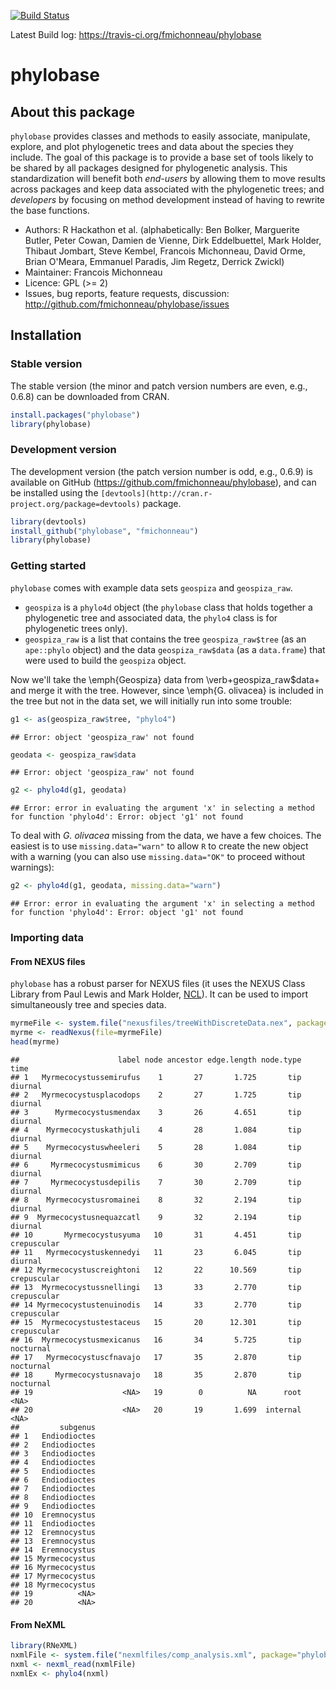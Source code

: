 

[![Build Status](https://travis-ci.org/fmichonneau/phylobase.png?branch=master)](https://travis-ci.org/fmichonneau/phylobase.png)

Latest Build log: https://travis-ci.org/fmichonneau/phylobase

# phylobase

## About this package

`phylobase` provides classes and methods to easily associate, manipulate,
explore, and plot phylogenetic trees and data about the species they
include. The goal of this package is to provide a base set of tools likely to be
shared by all packages designed for phylogenetic analysis. This standardization
will benefit both *end-users* by allowing them to move results across packages
and keep data associated with the phylogenetic trees; and *developers* by
focusing on method development instead of having to rewrite the base functions.

- Authors: R Hackathon et al. (alphabetically: Ben Bolker, Marguerite Butler,
  Peter Cowan, Damien de Vienne, Dirk Eddelbuettel, Mark Holder, Thibaut
  Jombart, Steve Kembel, Francois Michonneau, David Orme, Brian O'Meara,
  Emmanuel Paradis, Jim Regetz, Derrick Zwickl)
- Maintainer: Francois Michonneau
- Licence: GPL (>= 2)
- Issues, bug reports, feature requests, discussion:
  http://github.com/fmichonneau/phylobase/issues

## Installation

### Stable version

The stable version (the minor and patch version numbers are even, e.g., 0.6.8)
can be downloaded from CRAN.


```r
install.packages("phylobase")
library(phylobase)
```

### Development version

The development version (the patch version number is odd, e.g., 0.6.9) is
available on GitHub (https://github.com/fmichonneau/phylobase), and can be
installed using the `[devtools](http://cran.r-project.org/package=devtools)`
package.


```r
library(devtools)
install_github("phylobase", "fmichonneau")
library(phylobase)
```

### Getting started



`phylobase` comes with example data sets `geospiza` and `geospiza_raw`.

- `geospiza` is a `phylo4d` object (the `phylobase` class that holds together a
  phylogenetic tree and associated data, the `phylo4` class is for phylogenetic
  trees only).
- `geospiza_raw` is a list that contains the tree `geospiza_raw$tree` (as an
  `ape::phylo` object) and the data `geospiza_raw$data` (as a `data.frame`) that
  were used to build the `geospiza` object.

Now we'll take the \emph{Geospiza} data from \verb+geospiza_raw$data+ and merge
it with the tree. However, since \emph{G. olivacea} is included in the tree but
not in the data set, we will initially run into some trouble:


```r
g1 <- as(geospiza_raw$tree, "phylo4")
```

```
## Error: object 'geospiza_raw' not found
```

```r
geodata <- geospiza_raw$data
```

```
## Error: object 'geospiza_raw' not found
```

```r
g2 <- phylo4d(g1, geodata)
```

```
## Error: error in evaluating the argument 'x' in selecting a method for function 'phylo4d': Error: object 'g1' not found
```

To deal with _G. olivacea_ missing from the data, we have a few choices. The
easiest is to use `missing.data="warn"` to allow `R` to create the new object
with a warning (you can also use `missing.data="OK"` to proceed without
warnings):


```r
g2 <- phylo4d(g1, geodata, missing.data="warn")
```

```
## Error: error in evaluating the argument 'x' in selecting a method for function 'phylo4d': Error: object 'g1' not found
```

### Importing data

#### From NEXUS files

`phylobase` has a robust parser for NEXUS files (it uses the NEXUS Class Library
from Paul Lewis and Mark Holder,
[NCL](http://sourceforge.net/projects/ncl/files/)). It can be used to import
simultaneously tree and species data.


```r
myrmeFile <- system.file("nexusfiles/treeWithDiscreteData.nex", package="phylobase")
myrme <- readNexus(file=myrmeFile)
head(myrme)
```

```
##                      label node ancestor edge.length node.type        time
## 1   Myrmecocystussemirufus    1       27       1.725       tip     diurnal
## 2   Myrmecocystusplacodops    2       27       1.725       tip     diurnal
## 3      Myrmecocystusmendax    3       26       4.651       tip     diurnal
## 4    Myrmecocystuskathjuli    4       28       1.084       tip     diurnal
## 5    Myrmecocystuswheeleri    5       28       1.084       tip     diurnal
## 6     Myrmecocystusmimicus    6       30       2.709       tip     diurnal
## 7     Myrmecocystusdepilis    7       30       2.709       tip     diurnal
## 8    Myrmecocystusromainei    8       32       2.194       tip     diurnal
## 9  Myrmecocystusnequazcatl    9       32       2.194       tip     diurnal
## 10       Myrmecocystusyuma   10       31       4.451       tip crepuscular
## 11   Myrmecocystuskennedyi   11       23       6.045       tip     diurnal
## 12 Myrmecocystuscreightoni   12       22      10.569       tip crepuscular
## 13  Myrmecocystussnellingi   13       33       2.770       tip crepuscular
## 14 Myrmecocystustenuinodis   14       33       2.770       tip crepuscular
## 15  Myrmecocystustestaceus   15       20      12.301       tip crepuscular
## 16  Myrmecocystusmexicanus   16       34       5.725       tip   nocturnal
## 17   Myrmecocystuscfnavajo   17       35       2.870       tip   nocturnal
## 18     Myrmecocystusnavajo   18       35       2.870       tip   nocturnal
## 19                    <NA>   19        0          NA      root        <NA>
## 20                    <NA>   20       19       1.699  internal        <NA>
##         subgenus
## 1   Endiodioctes
## 2   Endiodioctes
## 3   Endiodioctes
## 4   Endiodioctes
## 5   Endiodioctes
## 6   Endiodioctes
## 7   Endiodioctes
## 8   Endiodioctes
## 9   Endiodioctes
## 10  Eremnocystus
## 11  Endiodioctes
## 12  Eremnocystus
## 13  Eremnocystus
## 14  Eremnocystus
## 15 Myrmecocystus
## 16 Myrmecocystus
## 17 Myrmecocystus
## 18 Myrmecocystus
## 19          <NA>
## 20          <NA>
```

#### From NeXML


```r
library(RNeXML)
nxmlFile <- system.file("nexmlfiles/comp_analysis.xml", package="phylobase")
nxml <- nexml_read(nxmlFile)
nxmlEx <- phylo4(nxml)
```
